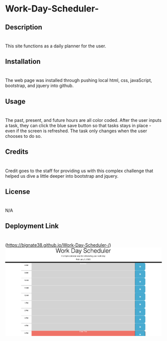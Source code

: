 # Work-Day-Scheduler-
## Description
#
This site functions as a daily planner for the user.

## Installation 
#
The web page was installed through pushing local html, css, javaScript, bootstrap, and jquery into github.

## Usage
#
The past, present, and future hours are all color coded. After the user inputs a task, they can click the blue save button so that tasks stays in place - even if the screen is refreshed. The task only changes when the user chooses to do so.  
## Credits
#
Credit goes to the staff for providing us with this complex challenge that helped us dive a little deeper into bootstrap and jquery.

## License
#
N/A
## Deployment Link 
#
(https://bignate38.github.io/Work-Day-Scheduler-/)
![SiteImage](assets/images/Scheduler_Pic.png)
